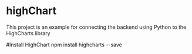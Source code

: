 # highChart
This project is an example for connecting the backend using Python to the HighCharts library

#Install HighChart
 npm install highcharts --save
